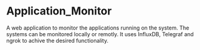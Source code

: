 # Application_Monitor 

A web application to monitor the applications running on the system. The systems can be monitored locally or remotly.
It uses InfluxDB, Telegraf and ngrok to achive the desired functionality.
